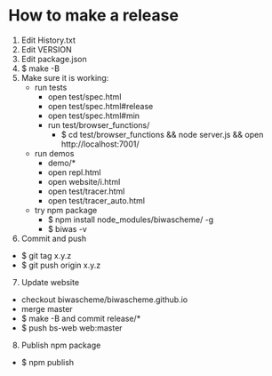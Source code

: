 How to make a release
=====================

1. Edit History.txt
2. Edit VERSION
3. Edit package.json
4. $ make -B
5. Make sure it is working:
   - run tests
     - open test/spec.html
     - open test/spec.html#release
     - open test/spec.html#min
     - run test/browser_functions/
       - $ cd test/browser_functions && node server.js && open http://localhost:7001/
   - run demos
     - demo/*
     - open repl.html
     - open website/i.html
     - open test/tracer.html
     - open test/tracer_auto.html
   - try npm package
     - $ npm install node_modules/biwascheme/ -g
     - $ biwas -v
6. Commit and push
  - $ git tag x.y.z
  - $ git push origin x.y.z
7. Update website
  - checkout biwascheme/biwascheme.github.io
  - merge master
  - $ make -B  and commit release/*
  - $ push bs-web web:master
8. Publish npm package
  - $ npm publish
